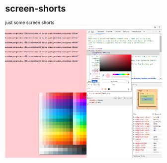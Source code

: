 # screen-shorts
just some screen shorts
![alt text](https://raw.githubusercontent.com/insetavijit/screen-shorts/master/color-pallet-js-main-image.png)
